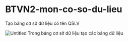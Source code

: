 # BTVN2-mon-co-so-du-lieu

Tạo bảng cơ sở dữ liệu có tên QSLV

![Untitled](https://github.com/user-attachments/assets/e9a47753-fcb5-4999-a3cc-8662649d4eb6)
Trong bảng cơ sở dữ liệu tạo các bảng dữ liệu

